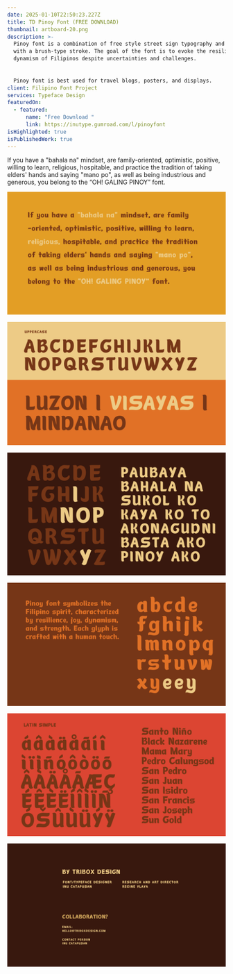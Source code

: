 ```yaml
---
date: 2025-01-10T22:50:23.227Z
title: TD Pinoy Font (FREE DOWNLOAD)
thumbnail: artboard-20.png
description: >-
  Pinoy font is a combination of free style street sign typography and lettering
  with a brush-type stroke. The goal of the font is to evoke the resilience and
  dynamism of Filipinos despite uncertainties and challenges.


  Pinoy font is best used for travel blogs, posters, and displays.
client: Filipino Font Project
services: Typeface Design
featuredOn:
  - featured:
      name: "Free Download "
      link: https://inutype.gumroad.com/l/pinoyfont
isHighlighted: true
isPublishedWork: true
---
```

<!--StartFragment-->

If you have a "bahala na" mindset, are family-oriented, optimistic, positive, willing to learn, religious, hospitable, and practice the tradition of taking elders' hands and saying "mano po", as well as being industrious and generous, you belong to the “OH! GALING PINOY” font.

<!--EndFragment-->

![Filipino Font ](artboard-14.png "Tribox Design")

![Filipino Font ](artboard-15.png "Tribox Design")

![Filipino Font ](artboard-16.png "Tribox Design")

![Filipino Font ](artboard-17.png "Tribox Design")

![Filipino Font ](artboard-18.png "Tribox Design")

![Filipino Font ](artboard-19.png "Tribox Design")